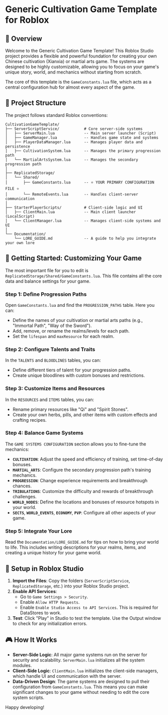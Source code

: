 # Generic Cultivation Game Template for Roblox

## 🌟 Overview

Welcome to the Generic Cultivation Game Template! This Roblox Studio project provides a flexible and powerful foundation for creating your own Chinese cultivation (Xianxia) or martial arts game. The systems are designed to be highly customizable, allowing you to focus on your game's unique story, world, and mechanics without starting from scratch.

The core of this template is the `GameConstants.lua` file, which acts as a central configuration hub for almost every aspect of the game.

## 📁 Project Structure

The project follows standard Roblox conventions:

```
CultivationGameTemplate/
├── ServerScriptService/           # Core server-side systems
│   ├── ServerMain.lua             -- Main server launcher (Script)
│   ├── GameManager.lua            -- Handles game state and systems
│   ├── PlayerDataManager.lua      -- Manages player data and persistence
│   ├── CultivationSystem.lua      -- Manages the primary progression path
│   └── MartialArtsSystem.lua      -- Manages the secondary progression path
│
├── ReplicatedStorage/
│   └── Shared/
│       ├── GameConstants.lua      -- ⭐ YOUR PRIMARY CONFIGURATION FILE ⭐
│       └── RemoteEvents.lua       -- Handles client-server communication
│
├── StarterPlayerScripts/          # Client-side logic and UI
│   ├── ClientMain.lua             -- Main client launcher (LocalScript)
│   └── ClientManager.lua          -- Manages client-side systems and UI
│
└── Documentation/
    └── LORE_GUIDE.md              -- A guide to help you integrate your own lore
```

## 🚀 Getting Started: Customizing Your Game

The most important file for you to edit is `ReplicatedStorage/Shared/GameConstants.lua`. This file contains all the core data and balance settings for your game.

### Step 1: Define Progression Paths

Open `GameConstants.lua` and find the `PROGRESSION_PATHS` table. Here you can:
- Define the names of your cultivation or martial arts paths (e.g., "Immortal Path", "Way of the Sword").
- Add, remove, or rename the realms/levels for each path.
- Set the `lifespan` and `maxResource` for each realm.

### Step 2: Configure Talents and Traits

In the `TALENTS` and `BLOODLINES` tables, you can:
- Define different tiers of talent for your progression paths.
- Create unique bloodlines with custom bonuses and restrictions.

### Step 3: Customize Items and Resources

In the `RESOURCES` and `ITEMS` tables, you can:
- Rename primary resources like "Qi" and "Spirit Stones".
- Create your own herbs, pills, and other items with custom effects and crafting recipes.

### Step 4: Balance Game Systems

The `GAME SYSTEMS CONFIGURATION` section allows you to fine-tune the mechanics:
- **`CULTIVATION`**: Adjust the speed and efficiency of training, set time-of-day bonuses.
- **`MARTIAL_ARTS`**: Configure the secondary progression path's training mechanics.
- **`PROGRESSION`**: Change experience requirements and breakthrough chances.
- **`TRIBULATIONS`**: Customize the difficulty and rewards of breakthrough challenges.
- **`WORLD_NODES`**: Define the locations and bonuses of resource hotspots in your world.
- **`SECTS`**, **`WORLD_EVENTS`**, **`ECONOMY`**, **`PVP`**: Configure all other aspects of your game.

### Step 5: Integrate Your Lore

Read the `Documentation/LORE_GUIDE.md` for tips on how to bring your world to life. This includes writing descriptions for your realms, items, and creating a unique history for your game world.

## 🔧 Setup in Roblox Studio

1.  **Import the Files**: Copy the folders (`ServerScriptService`, `ReplicatedStorage`, etc.) into your Roblox Studio project.
2.  **Enable API Services**:
    -   Go to `Game Settings > Security`.
    -   Enable `Allow HTTP Requests`.
    -   Enable `Enable Studio Access to API Services`. This is required for DataStores to work.
3.  **Test**: Click "Play" in Studio to test the template. Use the Output window to check for any initialization errors.

## 🎮 How It Works

-   **Server-Side Logic**: All major game systems run on the server for security and scalability. `ServerMain.lua` initializes all the system modules.
-   **Client-Side Logic**: `ClientMain.lua` initializes the client-side managers, which handle UI and communication with the server.
-   **Data-Driven Design**: The game systems are designed to pull their configuration from `GameConstants.lua`. This means you can make significant changes to your game without needing to edit the core system scripts.

Happy developing!
